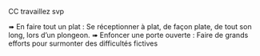 CC travaillez svp


➠ En faire tout un plat :
Se réceptionner à plat, de façon plate, de tout son long, lors d’un plongeon. 
➠ Enfoncer une porte ouverte :
Faire de grands efforts pour surmonter des difficultés fictives 

